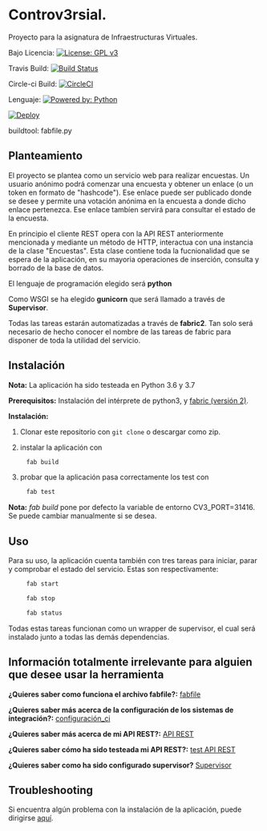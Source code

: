 # Controv3rsial.
Proyecto para la asignatura de Infraestructuras Virtuales.

Bajo Licencia: [![License: GPL v3](https://img.shields.io/badge/License-GPLv3-blue.svg)](https://www.gnu.org/licenses/gpl-3.0)

Travis Build: [![Build Status](https://travis-ci.org/jdafer98/Controv3rsial.svg?branch=master)](https://travis-ci.org/jdafer98/Controv3rsial)

Circle-ci Build: [![CircleCI](https://circleci.com/gh/jdafer98/Controv3rsial.svg?style=svg)](https://circleci.com/gh/jdafer98/Controv3rsial)

Lenguaje: [![Powered by: Python](https://img.shields.io/badge/powered%20by-python-yellow)](https://www.python.org/)

[![Deploy](https://www.herokucdn.com/deploy/button.svg)](https://heroku.com/deploy)

buildtool: fabfile.py

## Planteamiento

El proyecto se plantea como un servicio web para realizar encuestas. Un usuario anónimo podrá comenzar una encuesta y obtener un enlace (o un token en formato de "hashcode"). Ese enlace puede ser publicado donde se desee y permite una votación anónima en la encuesta a donde dicho enlace pertenezca. Ese enlace tambíen servirá para consultar el estado de la encuesta.

En principio el cliente REST opera con la API REST anteriormente mencionada y mediante un método de HTTP, interactua con una instancia de la clase "Encuestas". Esta clase contiene toda la fucnionalidad que se espera de la aplicación, en su mayoria operaciones de inserción, consulta y borrado de la base de datos.

El lenguaje de programación elegido será **python**

Como WSGI se ha elegido **gunicorn** que será llamado a través de **Supervisor**.

Todas las tareas estarán automatizadas a través de **fabric2**. Tan solo será necesario de hecho conocer el nombre de las tareas de fabric para disponer de toda la utilidad del servicio.

## Instalación

**Nota:** La aplicación ha sido testeada en Python 3.6 y 3.7

**Prerequisitos:** Instalación del intérprete de python3, y [fabric (versión 2)](http://www.fabfile.org/).

**Instalación:**
 1. Clonar este repositorio con ```git clone``` o descargar como zip.

 2. instalar la aplicación con 

```bash
     fab build
```
 3. probar que la aplicación pasa correctamente los test con

```bash
     fab test
```

**Nota:** _fab build_ pone por defecto la variable de entorno CV3_PORT=31416. Se puede cambiar manualmente si se desea.
## Uso

Para su uso, la aplicación cuenta también con tres tareas para iniciar, parar y comprobar el estado del servicio. Estas son respectivamente:

```bash
     fab start
```

```bash
     fab stop
```

```bash
     fab status
```
Todas estas tareas funcionan como un wrapper de supervisor, el cual será instalado junto a todas las demás dependencias.

## Información totalmente irrelevante para alguien que desee usar la herramienta

**¿Quieres saber como funciona el archivo fabfile?:** [fabfile](https://github.com/jdafer98/Controv3rsial/blob/master/.doc/fabfile_doc.md)

**¿Quieres saber más acerca de la configuración de los sistemas de integración?:** [configuración_ci](https://github.com/jdafer98/Controv3rsial/blob/master/.doc/configuracion_ci.md)

**¿Quieres saber más acerca de mi API REST?:** [API REST](https://github.com/jdafer98/Controv3rsial/blob/master/.doc/api_rest_doc.md)

**¿Quieres saber cómo ha sido testeada mi API REST?:** [test API REST](https://github.com/jdafer98/Controv3rsial/blob/master/.doc/test_api_rest_doc.md)

**¿Quieres saber como ha sido configurado supervisor?** [Supervisor](https://github.com/jdafer98/Controv3rsial/blob/master/.doc/supervisor.md)



## Troubleshooting

Si encuentra algún problema con la instalación de la aplicación, puede dirigirse [aquí](https://github.com/jdafer98/Controv3rsial/blob/master/.doc/troubleshooting.md).
